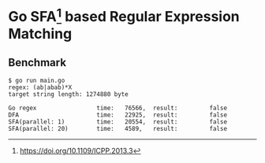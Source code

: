Go SFA[^sfa] based Regular Expression Matching
=================================================

## Benchmark

```console
$ go run main.go
regex: (ab|abab)*X
target string length: 1274880 byte

Go regex                 time:   76566,  result:         false
DFA                      time:   22925,  result:         false
SFA(parallel: 1)         time:   20554,  result:         false
SFA(parallel: 20)        time:   4589,   result:         false
```

[^sfa]: https://doi.org/10.1109/ICPP.2013.3